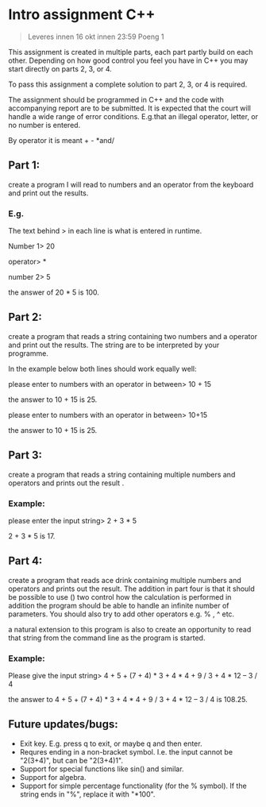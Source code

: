 # Intro assignment C++

> Leveres innen 16 okt innen 23:59  Poeng 1

This assignment is created in multiple parts,
each part partly build on each other. Depending
on how good control you feel you have in C++ you
may start directly on parts 2, 3, or 4.

To pass this assignment a complete solution to
part 2, 3, or 4 is required.

The assignment should be programmed in C++ and
the code with accompanying report are to be
submitted. It is expected that the court will
handle a wide range of error conditions.
E.g.that an illegal operator, letter, or no
number is entered.

By operator it is meant + - *and/



## Part 1:

create a program I will read to numbers and an
operator from the keyboard and print out the
results.

### E.g. 

The text behind > in each line is what is
entered in runtime.

Number 1> 20

operator> *

number 2> 5

the answer of 20 * 5 is 100.



## Part 2:

create a program that reads a string containing
two numbers and a operator and print out the
results. The string are to be interpreted by
your programme. 

In the example below both lines should work
equally well:

please enter to numbers with an operator in
between> 10 + 15

the answer to 10 + 15 is 25.

please enter to numbers with an operator in
between> 10+15

the answer to 10 + 15 is 25.



## Part 3:

create a program that reads a string containing
multiple numbers and operators and prints out
the result .

### Example:

please enter the input string> 2 + 3 * 5

2 + 3 * 5 is 17.

 
 
## Part 4:

create a program that reads ace drink containing
multiple numbers and operators and prints out
the result. The addition in part four is that
it should be possible to use  () two control how
the calculation is performed in addition the
program should be able to handle an infinite
number of parameters. You should also try to
add other operators e.g.  % , ^ etc.

a natural extension to this program is also to
create an opportunity to read that string from
the command line as the program is started.

### Example:

Please give the input string> 4 + 5 + (7 + 4) * 3 + 4 * 4 + 9 / 3 + 4 * 12 – 3 / 4

the answer to 4 + 5 + (7 + 4) * 3 + 4 * 4 + 9 / 3 + 4 * 12 – 3 / 4 is 108.25.


## Future updates/bugs:
* Exit key. E.g. press q to exit, or maybe q and then enter.
* Requres ending in a non-bracket symbol. I.e. the input cannot be "2(3+4)", but can be "2(3+4)1".
* Support for special functions like sin() and similar.
* Support for algebra.
* Support for simple percentage functionality (for the % symbol). If the string ends in "%", replace it with "\*100".
